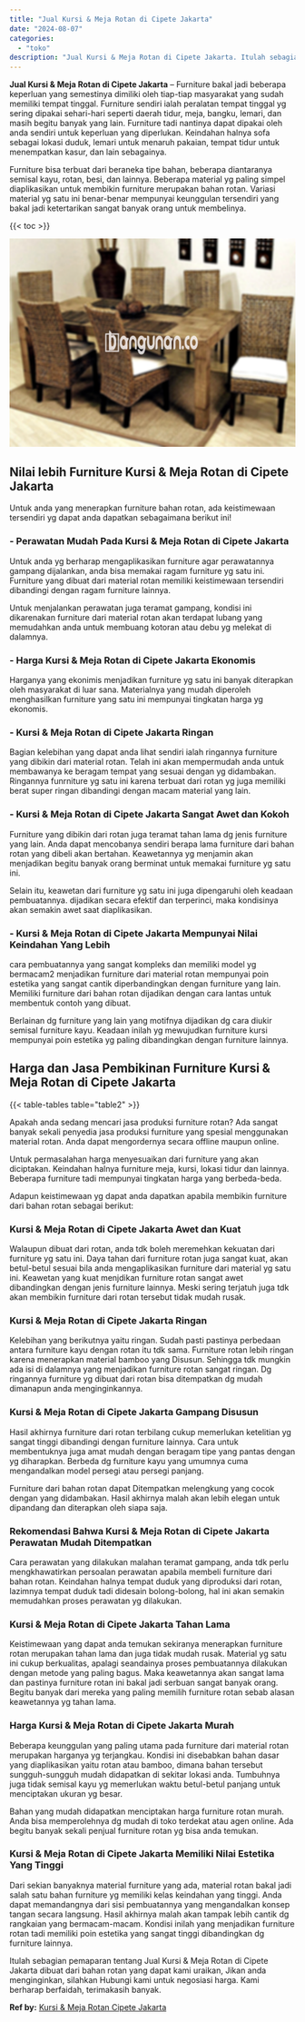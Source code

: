 ```yaml
---
title: "Jual Kursi & Meja Rotan di Cipete Jakarta"
date: "2024-08-07"
categories: 
  - "toko"
description: "Jual Kursi & Meja Rotan di Cipete Jakarta. Itulah sebagian pemaparan tentang Jual Kursi & Meja Rotan di Cipete Jakarta dibuat dari bahan rotan yang dapat kam..."
---
```


**Jual Kursi & Meja Rotan di Cipete Jakarta** – Furniture bakal jadi beberapa keperluan yang semestinya dimiliki oleh tiap-tiap masyarakat yang sudah memiliki tempat tinggal. Furniture sendiri ialah peralatan tempat tinggal yg sering dipakai sehari-hari seperti daerah tidur, meja, bangku, lemari, dan masih begitu banyak yang lain. Furniture tadi nantinya dapat dipakai oleh anda sendiri untuk keperluan yang diperlukan. Keindahan halnya sofa sebagai lokasi duduk, lemari untuk menaruh pakaian, tempat tidur untuk menempatkan kasur, dan lain sebagainya.

Furniture bisa terbuat dari beraneka tipe bahan, beberapa diantaranya semisal kayu, rotan, besi, dan lainnya. Beberapa material yg paling simpel diaplikasikan untuk membikin furniture merupakan bahan rotan. Variasi material yg satu ini benar-benar mempunyai keunggulan tersendiri yang bakal jadi ketertarikan sangat banyak orang untuk membelinya.

{{< toc >}}

![Jual Kursi & Meja Rotan di Cipete Jakarta](/images/kursi-meja-rotan-murah16.png)

## Nilai lebih Furniture Kursi & Meja Rotan di Cipete Jakarta

Untuk anda yang menerapkan furniture bahan rotan, ada keistimewaan tersendiri yg dapat anda dapatkan sebagaimana berikut ini!

### \- Perawatan Mudah Pada Kursi & Meja Rotan di Cipete Jakarta

Untuk anda yg berharap mengaplikasikan furniture agar perawatannya gampang dijalankan, anda bisa memakai ragam furniture yg satu ini. Furniture yang dibuat dari material rotan memiliki keistimewaan tersendiri dibandingi dengan ragam furniture lainnya.

Untuk menjalankan perawatan juga teramat gampang, kondisi ini dikarenakan furniture dari material rotan akan terdapat lubang yang memudahkan anda untuk membuang kotoran atau debu yg melekat di dalamnya.

### \- Harga Kursi & Meja Rotan di Cipete Jakarta Ekonomis

Harganya yang ekonimis menjadikan furniture yg satu ini banyak diterapkan oleh masyarakat di luar sana. Materialnya yang mudah diperoleh menghasilkan furniture yang satu ini mempunyai tingkatan harga yg ekonomis.

### \- Kursi & Meja Rotan di Cipete Jakarta Ringan

Bagian kelebihan yang dapat anda lihat sendiri ialah ringannya furniture yang dibikin dari material rotan. Telah ini akan mempermudah anda untuk membawanya ke beragam tempat yang sesuai dengan yg didambakan. Ringannya funrniture yg satu ini karena terbuat dari rotan yg juga memiliki berat super ringan dibandingi dengan macam material yang lain.

### \- Kursi & Meja Rotan di Cipete Jakarta Sangat Awet dan Kokoh

Furniture yang dibikin dari rotan juga teramat tahan lama dg jenis furniture yang lain. Anda dapat mencobanya sendiri berapa lama furniture dari bahan rotan yang dibeli akan bertahan. Keawetannya yg menjamin akan menjadikan begitu banyak orang berminat untuk memakai furniture yg satu ini.

Selain itu, keawetan dari furniture yg satu ini juga dipengaruhi oleh keadaan pembuatannya. dijadikan secara efektif dan terperinci, maka kondisinya akan semakin awet saat diaplikasikan.

### \- Kursi & Meja Rotan di Cipete Jakarta Mempunyai Nilai Keindahan Yang Lebih

cara pembuatannya yang sangat kompleks dan memiliki model yg bermacam2 menjadikan furniture dari material rotan mempunyai poin estetika yang sangat cantik diperbandingkan dengan furniture yang lain. Memiliki furniture dari bahan rotan dijadikan dengan cara lantas untuk membentuk contoh yang dibuat.

Berlainan dg furniture yang lain yang motifnya dijadikan dg cara diukir semisal furniture kayu. Keadaan inilah yg mewujudkan furniture kursi mempunyai poin estetika yg paling dibandingkan dengan furniture lainnya.

## Harga dan Jasa Pembikinan Furniture Kursi & Meja Rotan di Cipete Jakarta

{{< table-tables table="table2" >}}

Apakah anda sedang mencari jasa produksi furniture rotan? Ada sangat banyak sekali penyedia jasa produksi furniture yang spesial menggunakan material rotan. Anda dapat mengordernya secara offline maupun online.

Untuk permasalahan harga menyesuaikan dari furniture yang akan diciptakan. Keindahan halnya furniture meja, kursi, lokasi tidur dan lainnya. Beberapa furniture tadi mempunyai tingkatan harga yang berbeda-beda.

Adapun keistimewaan yg dapat anda dapatkan apabila membikin furniture dari bahan rotan sebagai berikut:

### Kursi & Meja Rotan di Cipete Jakarta Awet dan Kuat

Walaupun dibuat dari rotan, anda tdk boleh meremehkan kekuatan dari furniture yg satu ini. Daya tahan dari furniture rotan juga sangat kuat, akan betul-betul sesuai bila anda mengaplikasikan furniture dari material yg satu ini. Keawetan yang kuat menjdikan furniture rotan sangat awet dibandingkan dengan jenis furniture lainnya. Meski sering terjatuh juga tdk akan membikin furniture dari rotan tersebut tidak mudah rusak.

### Kursi & Meja Rotan di Cipete Jakarta Ringan

Kelebihan yang berikutnya yaitu ringan. Sudah pasti pastinya perbedaan antara furniture kayu dengan rotan itu tdk sama. Furniture rotan lebih ringan karena menerapkan material bamboo yang Disusun. Sehingga tdk mungkin ada isi di dalamnya yang menjadikan furniture rotan sangat ringan. Dg ringannya furniture yg dibuat dari rotan bisa ditempatkan dg mudah dimanapun anda menginginkannya.

### Kursi & Meja Rotan di Cipete Jakarta Gampang Disusun

Hasil akhirnya furniture dari rotan terbilang cukup memerlukan ketelitian yg sangat tinggi dibandingi dengan furniture lainnya. Cara untuk membentuknya juga amat mudah dengan beragam tipe yang pantas dengan yg diharapkan. Berbeda dg furniture kayu yang umumnya cuma mengandalkan model persegi atau persegi panjang.

Furniture dari bahan rotan dapat Ditempatkan melengkung yang cocok dengan yang didambakan. Hasil akhirnya malah akan lebih elegan untuk dipandang dan diterapkan oleh siapa saja.

### Rekomendasi Bahwa Kursi & Meja Rotan di Cipete Jakarta Perawatan Mudah Ditempatkan

Cara perawatan yang dilakukan malahan teramat gampang, anda tdk perlu mengkhawatirkan persoalan perawatan apabila membeli furniture dari bahan rotan. Keindahan halnya tempat duduk yang diproduksi dari rotan, lazimnya tempat duduk tadi didesain bolong-bolong, hal ini akan semakin memudahkan proses perawatan yg dilakukan.

### Kursi & Meja Rotan di Cipete Jakarta Tahan Lama

Keistimewaan yang dapat anda temukan sekiranya menerapkan furniture rotan merupakan tahan lama dan juga tidak mudah rusak. Material yg satu ini cukup berkualitas, apalagi seandainya proses pembuatannya dilakukan dengan metode yang paling bagus. Maka keawetannya akan sangat lama dan pastinya furniture rotan ini bakal jadi serbuan sangat banyak orang. Begitu banyak dari mereka yang paling memilih furniture rotan sebab alasan keawetannya yg tahan lama.

### Harga Kursi & Meja Rotan di Cipete Jakarta Murah

Beberapa keunggulan yang paling utama pada furniture dari material rotan merupakan harganya yg terjangkau. Kondisi ini disebabkan bahan dasar yang diaplikasikan yaitu rotan atau bamboo, dimana bahan tersebut sungguh-sungguh mudah didapatkan di sekitar lokasi anda. Tumbuhnya juga tidak semisal kayu yg memerlukan waktu betul-betul panjang untuk menciptakan ukuran yg besar.

Bahan yang mudah didapatkan menciptakan harga furniture rotan murah. Anda bisa memperolehnya dg mudah di toko terdekat atau agen online. Ada begitu banyak sekali penjual furniture rotan yg bisa anda temukan.

### Kursi & Meja Rotan di Cipete Jakarta Memiliki Nilai Estetika Yang Tinggi

Dari sekian banyaknya material furniture yang ada, material rotan bakal jadi salah satu bahan furniture yg memiliki kelas keindahan yang tinggi. Anda dapat memandangnya dari sisi pembuatannya yang mengandalkan konsep tangan secara langsung. Hasil akhirnya malah akan tampak lebih cantik dg rangkaian yang bermacam-macam. Kondisi inilah yang menjadikan furniture rotan tadi memiliki poin estetika yang sangat tinggi dibandingkan dg furniture lainnya.

Itulah sebagian pemaparan tentang Jual Kursi & Meja Rotan di Cipete Jakarta dibuat dari bahan rotan yang dapat kami uraikan, Jikan anda menginginkan, silahkan Hubungi kami untuk negosiasi harga. Kami berharap berfaidah, terimakasih banyak.

**Ref by:** [Kursi & Meja Rotan Cipete Jakarta](https://id.wikipedia.org/wiki/Kursi)
